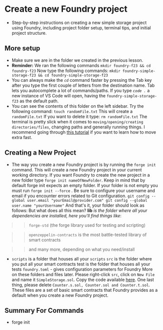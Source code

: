 # Create a new Foundry project
- Step-by-step instructions on creating a new simple storage project using Foundry, including project folder setup, terminal tips, and initial project structure.

## More setup
- Make sure we are in the folder we created in the previous lesson. 
- **Reminder:** We ran the following commands ``` mkdir foundry-f23 && cd foundry-f23 ``` Now type the following commands: ``` mkdir foundry-simple-storage-f23 && cd foundry-simple-storage-f23 ``` 
- You can always make the *`cd`* command faster by pressing the Tab key after you type the first couple of letters from the destination name. Tab lets you autocomplete a lot of commands/paths. If you type *`code .`* a new instance of VS Code will open, having the `foundry-simple-storage-f23` as the default path. 
- You can see the contents of this folder on the left sidebar. Try the following command: ``` touch randomFile.txt ``` This will create a `randomFile.txt` If you want to delete it type: ``` rm randomFile.txt ``` The terminal is pretty slick when it comes to `moving/opening/creating directories/files`, changing paths and generally running things. I recommend going through [this tutorial](https://ubuntu.com/tutorials/command-line-for-beginners#1-overview) if you want to learn how to move extra fast.


## Creating a New Project
- The way you create a new Foundry project is by running the `forge init` command. This will create a new Foundry project in your current working directory. If you want Foundry to create the new project in a new folder type `forge init nameOfNewFolder`. Keep in mind that by default forge init expects an empty folder. If your folder is not empty you must run `forge init --force` . Be sure to configure your username and email if you encounter errors related to Git configuration. ``` git config --global user.email "yourEmail@provider.com" git config --global user.name "yourUsername" ``` And that's it, your folder should look as follows:  But what does all this mean? **lib** *is the folder where all your dependencies are installed, here you'll find things like*:

>> `forge-std` (the forge library used for testing and scripting)

>> `openzeppelin-contracts` is the most battle-tested library of smart contracts

>> and many more, depending on what you need/install

- `scripts` is a folder that houses all your `scripts` `src` is the folder where you put all your smart contracts test is the folder that houses all your tests `foundry.toml` - gives configuration parameters for Foundry More on these folders and files later. Please right-click `src`, click on `New File` and name it `SimpleStorage.sol`. Copy the code available [here](https://github.com/Cyfrin/foundry-simple-storage-cu/blob/main/src/SimpleStorage.sol). One last thing, please delete `Counter.s.sol, Counter.sol and Counter.t.sol`. These files are a set of basic smart contracts that Foundry provides as a default when you create a new Foundry project.

## Summary For Commands
- forge init
